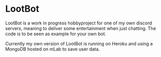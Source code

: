 # LootBot

LootBot is a work in progress hobbyproject for one of my own discord servers, meaning to deliver some entertainment when just chatting.
The code is to be seen as example for your own bot.

Currently my own version of LootBot is running on Heroku and using a MongoDB hosted on mLab to save user data.
